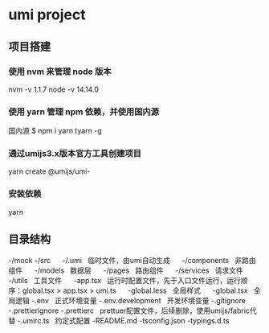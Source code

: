 # umi project

## 项目搭建
### 使用 nvm 来管理 node 版本   
nvm -v 1.1.7
node -v 14.14.0

### 使用 yarn 管理 npm 依赖，并使用国内源
国内源
$ npm i yarn tyarn -g

### 通过umijs3.x版本官方工具创建项目
yarn create @umijs/umi-

### 安装依赖
yarn


## 目录结构
-/mock
-/src
&nbsp;&nbsp;&nbsp;&nbsp; -/.umi&nbsp;&nbsp; 临时文件，由umi自动生成
&nbsp;&nbsp;&nbsp;&nbsp; -/components&nbsp;&nbsp; 非路由组件
&nbsp;&nbsp;&nbsp;&nbsp; -/models&nbsp;&nbsp; 数据层
&nbsp;&nbsp;&nbsp;&nbsp; -/pages&nbsp;&nbsp; 路由组件
&nbsp;&nbsp;&nbsp;&nbsp; -/services&nbsp;&nbsp; 请求文件
&nbsp;&nbsp;&nbsp;&nbsp; -/utils&nbsp;&nbsp; 工具文件
&nbsp;&nbsp;&nbsp;&nbsp; -app.tsx&nbsp;&nbsp; 运行时配置文件，先于入口文件运行，运行顺序：global.tsx > app.tsx > umi.ts
&nbsp;&nbsp;&nbsp;&nbsp; -global.less&nbsp;&nbsp; 全局样式
&nbsp;&nbsp;&nbsp;&nbsp; -global.tsx&nbsp;&nbsp; 全局逻辑
-.env&nbsp;&nbsp; 正式环境变量
-.env.development&nbsp;&nbsp; 开发环境变量
-.gitignore
-.prettierignore
-.prettierc&nbsp;&nbsp; prettuer配置文件，后续删除，使用umijs/fabric代替
-.umirc.ts&nbsp;&nbsp; 约定式配置
-README.md
-tsconfig.json
-typings.d.ts
